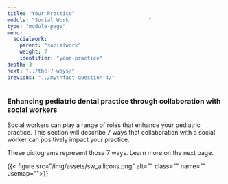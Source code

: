 ```yaml
---
title: "Your Practice"
module: "Social Work                          "
type: "module-page"
menu:
  socialwork:
    parent: "socialwork"
    weight: 7
    identifier: "your-practice"
depth: 3
next: "../the-7-ways/"
previous: "../mythfact-question-4/"
---
```

<div class="pageblock"><h3>Enhancing pediatric dental practice through collaboration with social workers</h3><div class="maintext"><p>Social workers can play a range of roles that enhance your pediatric practice. This section will describe 7 ways that collaboration with a social worker can positively impact your practice.</p>
<p>These pictograms represent those 7 ways. Learn more on the next page.</p></div>
</div><div class="pageblock"><div class="center">
{{< figure src="/img/assets/sw_allicons.png" alt="" class="" name="" usemap="">}}</div>
</div>